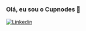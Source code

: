 ### Olá, eu sou o Cupnodes 👋
[![Linkedin](https://img.shields.io/badge/LinkedIn-0077B5?style=for-the-badge&logo=linkedin&logoColor=white)](https://www.linkedin.com/in/aldair-gomes-937348221/)
